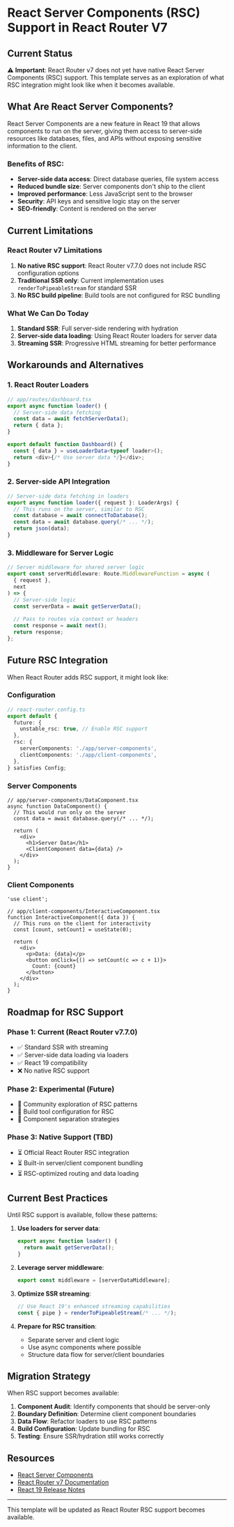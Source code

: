 # React Server Components (RSC) Support in React Router V7

## Current Status

⚠️ **Important**: React Router v7 does not yet have native React Server Components (RSC) support. This template serves as an exploration of what RSC integration might look like when it becomes available.

## What Are React Server Components?

React Server Components are a new feature in React 19 that allows components to run on the server, giving them access to server-side resources like databases, files, and APIs without exposing sensitive information to the client.

### Benefits of RSC:
- **Server-side data access**: Direct database queries, file system access
- **Reduced bundle size**: Server components don't ship to the client
- **Improved performance**: Less JavaScript sent to the browser
- **Security**: API keys and sensitive logic stay on the server
- **SEO-friendly**: Content is rendered on the server

## Current Limitations

### React Router v7 Limitations
1. **No native RSC support**: React Router v7.7.0 does not include RSC configuration options
2. **Traditional SSR only**: Current implementation uses `renderToPipeableStream` for standard SSR
3. **No RSC build pipeline**: Build tools are not configured for RSC bundling

### What We Can Do Today
1. **Standard SSR**: Full server-side rendering with hydration
2. **Server-side data loading**: Using React Router loaders for server data
3. **Streaming SSR**: Progressive HTML streaming for better performance

## Workarounds and Alternatives

### 1. React Router Loaders
```typescript
// app/routes/dashboard.tsx
export async function loader() {
  // Server-side data fetching
  const data = await fetchServerData();
  return { data };
}

export default function Dashboard() {
  const { data } = useLoaderData<typeof loader>();
  return <div>{/* Use server data */}</div>;
}
```

### 2. Server-side API Integration
```typescript
// Server-side data fetching in loaders
export async function loader({ request }: LoaderArgs) {
  // This runs on the server, similar to RSC
  const database = await connectToDatabase();
  const data = await database.query(/* ... */);
  return json(data);
}
```

### 3. Middleware for Server Logic
```typescript
// Server middleware for shared server logic
export const serverMiddleware: Route.MiddlewareFunction = async (
  { request },
  next
) => {
  // Server-side logic
  const serverData = await getServerData();
  
  // Pass to routes via context or headers
  const response = await next();
  return response;
};
```

## Future RSC Integration

When React Router adds RSC support, it might look like:

### Configuration
```typescript
// react-router.config.ts
export default {
  future: {
    unstable_rsc: true, // Enable RSC support
  },
  rsc: {
    serverComponents: './app/server-components',
    clientComponents: './app/client-components',
  },
} satisfies Config;
```

### Server Components
```tsx
// app/server-components/DataComponent.tsx
async function DataComponent() {
  // This would run only on the server
  const data = await database.query(/* ... */);
  
  return (
    <div>
      <h1>Server Data</h1>
      <ClientComponent data={data} />
    </div>
  );
}
```

### Client Components
```tsx
'use client';

// app/client-components/InteractiveComponent.tsx
function InteractiveComponent({ data }) {
  // This runs on the client for interactivity
  const [count, setCount] = useState(0);
  
  return (
    <div>
      <p>Data: {data}</p>
      <button onClick={() => setCount(c => c + 1)}>
        Count: {count}
      </button>
    </div>
  );
}
```

## Roadmap for RSC Support

### Phase 1: Current (React Router v7.7.0)
- ✅ Standard SSR with streaming
- ✅ Server-side data loading via loaders
- ✅ React 19 compatibility
- ❌ No native RSC support

### Phase 2: Experimental (Future)
- 🔄 Community exploration of RSC patterns
- 🔄 Build tool configuration for RSC
- 🔄 Component separation strategies

### Phase 3: Native Support (TBD)
- ⏳ Official React Router RSC integration
- ⏳ Built-in server/client component bundling
- ⏳ RSC-optimized routing and data loading

## Current Best Practices

Until RSC support is available, follow these patterns:

1. **Use loaders for server data**:
   ```typescript
   export async function loader() {
     return await getServerData();
   }
   ```

2. **Leverage server middleware**:
   ```typescript
   export const middleware = [serverDataMiddleware];
   ```

3. **Optimize SSR streaming**:
   ```typescript
   // Use React 19's enhanced streaming capabilities
   const { pipe } = renderToPipeableStream(/* ... */);
   ```

4. **Prepare for RSC transition**:
   - Separate server and client logic
   - Use async components where possible
   - Structure data flow for server/client boundaries

## Migration Strategy

When RSC support becomes available:

1. **Component Audit**: Identify components that should be server-only
2. **Boundary Definition**: Determine client component boundaries
3. **Data Flow**: Refactor loaders to use RSC patterns
4. **Build Configuration**: Update bundling for RSC
5. **Testing**: Ensure SSR/hydration still works correctly

## Resources

- [React Server Components](https://react.dev/reference/rsc/server-components)
- [React Router v7 Documentation](https://reactrouter.com/start/framework/introduction)
- [React 19 Release Notes](https://react.dev/blog/2024/12/05/react-19)

---

This template will be updated as React Router RSC support becomes available.